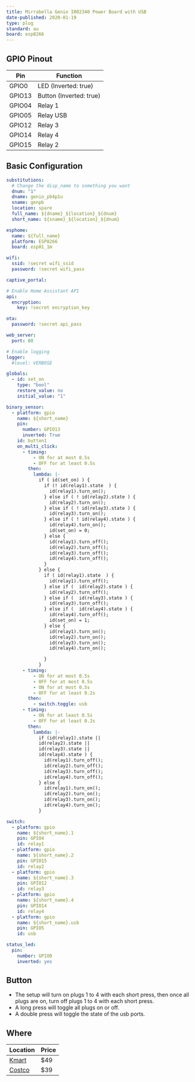 ```yaml
---
title: Mirrabella Genio I002340 Power Board with USB
date-published: 2020-01-19
type: plug
standard: au
board: esp8266
---
```


## GPIO Pinout

| Pin    | Function                |
| ------ | ----------------------- |
| GPIO0  | LED (Inverted: true)    |
| GPIO13 | Button (Inverted: true) |
| GPIO04 | Relay 1                 |
| GPIO05 | Relay USB               |
| GPIO12 | Relay 3                 |
| GPIO14 | Relay 4                 |
| GPIO15 | Relay 2                 |

## Basic Configuration

```yaml
substitutions:
  # Change the disp_name to something you want
  dnum: "1"
  dname: genio_pb4p1u
  sname: genpb
  location: spare
  full_name: ${dname}_${location}_${dnum}
  short_name: ${sname}_${location}_${dnum}

esphome:
  name: ${full_name}
  platform: ESP8266
  board: esp01_1m

wifi:
  ssid: !secret wifi_ssid
  password: !secret wifi_pass

captive_portal:

# Enable Home Assistant API
api:
  encryption:
    key: !secret encryption_key

ota:
  password: !secret api_pass

web_server:
  port: 80

# Enable logging
logger:
  #level: VERBOSE

globals:
  - id: set_on
    type: "bool"
    restore_value: no
    initial_value: "1"

binary_sensor:
  - platform: gpio
    name: ${short_name}
    pin:
      number: GPIO13
      inverted: True
    id: button1
    on_multi_click:
      - timing:
          - ON for at most 0.5s
          - OFF for at least 0.5s
        then:
          lambda: |-
            if ( id(set_on) ) {
              if (! id(relay1).state  ) {
                id(relay1).turn_on();
              } else if ( ! id(relay2).state ) {
                id(relay2).turn_on();
              } else if ( ! id(relay3).state ) {
                id(relay3).turn_on();
              } else if ( ! id(relay4).state ) {
                id(relay4).turn_on();
                id(set_on) = 0;
              } else {
                id(relay1).turn_off();
                id(relay2).turn_off();
                id(relay3).turn_off();
                id(relay4).turn_off();
              }
            } else {
              if ( id(relay1).state  ) {
                id(relay1).turn_off();
              } else if (  id(relay2).state ) {
                id(relay2).turn_off();
              } else if (  id(relay3).state ) {
                id(relay3).turn_off();
              } else if (  id(relay4).state ) {
                id(relay4).turn_off();
                id(set_on) = 1;
              } else {
                id(relay1).turn_on();
                id(relay2).turn_on();
                id(relay3).turn_on();
                id(relay4).turn_on();

              }
            }
      - timing:
          - ON for at most 0.5s
          - OFF for at most 0.5s
          - ON for at most 0.5s
          - OFF for at least 0.2s
        then:
          - switch.toggle: usb
      - timing:
          - ON for at least 0.5s
          - OFF for at least 0.2s
        then:
          lambda: |-
            if (id(relay1).state ||
            id(relay2).state ||
            id(relay3).state ||
            id(relay4).state ) {
              id(relay1).turn_off();
              id(relay2).turn_off();
              id(relay3).turn_off();
              id(relay4).turn_off();
            } else {
              id(relay1).turn_on();
              id(relay2).turn_on();
              id(relay3).turn_on();
              id(relay4).turn_on();
            }

switch:
  - platform: gpio
    name: ${short_name}.1
    pin: GPIO4
    id: relay1
  - platform: gpio
    name: ${short_name}.2
    pin: GPIO15
    id: relay2
  - platform: gpio
    name: ${short_name}.3
    pin: GPIO12
    id: relay3
  - platform: gpio
    name: ${short_name}.4
    pin: GPIO14
    id: relay4
  - platform: gpio
    name: ${short_name}.usb
    pin: GPIO5
    id: usb

status_led:
  pin:
    number: GPIO0
    inverted: yes
```

## Button

- The setup will turn on plugs 1 to 4 with each short press, then once all plugs are on, turn off plugs 1 to 4 with each short press.
- A long press will toggle all plugs on or off.
- A double press will toggle the state of the usb ports.

## Where

| Location                                                                                           | Price |
| -------------------------------------------------------------------------------------------------- | ----- |
| [Kmart](https://www.kmart.com.au/product/mirabella-genio-wi-fi-powerboard-with-usb-ports/2736803I) | $49   |
| [Costco](costco.com.au)                                                                            | $39   |
